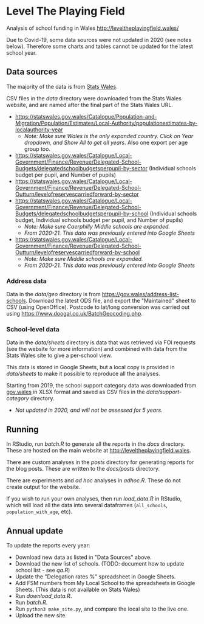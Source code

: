 # Level The Playing Field

Analysis of school funding in Wales http://leveltheplayingfield.wales/

Due to Covid-19, some data sources were not updated in 2020 (see notes below). Therefore some charts and tables cannot be updated for the latest school year.

## Data sources

The majority of the data is from [Stats Wales](https://statswales.gov.wales/).

CSV files in the _data_ directory were downloaded from the Stats Wales website, and are named
after the final part of the Stats Wales URL.

- https://statswales.gov.wales/Catalogue/Population-and-Migration/Population/Estimates/Local-Authority/populationestimates-by-localauthority-year
  - _Note: Make sure Wales is the only expanded country. Click on Year dropdown, and Show All to get all years_. Also one export per age group too.
- https://statswales.gov.wales/Catalogue/Local-Government/Finance/Revenue/Delegated-School-Budgets/delegatedschoolbudgetsperpupil-by-sector (Individual schools budget per pupil, and Number of pupils)
- https://statswales.gov.wales/Catalogue/Local-Government/Finance/Revenue/Delegated-School-Outturn/levelofreservescarriedforward-by-sector
- https://statswales.gov.wales/Catalogue/Local-Government/Finance/Revenue/Delegated-School-Budgets/delegatedschoolbudgetsperpupil-by-school (Individual schools budget, Individual schools budget per pupil, and Number of pupils)
  - _Note: Make sure Caerphilly Middle schools are expanded._
  - _From 2020-21. This data was previously entered into Google Sheets_
- https://statswales.gov.wales/Catalogue/Local-Government/Finance/Revenue/Delegated-School-Outturn/levelofreservescarriedforward-by-school
  - _Note: Make sure Middle schools are expanded._
  - _From 2020-21. This data was previously entered into Google Sheets_

### Address data

Data in the _data/geo_ directory is from https://gov.wales/address-list-schools.
Download the latest ODS file, and export the "Maintained" sheet to CSV (using OpenOffice).
Postcode to lat/long conversion was carried out using https://www.doogal.co.uk/BatchGeocoding.php.

### School-level data

Data in the _data/sheets_ directory is data that was retrieved via FOI requests (see the website for
more information) and combined with data from the Stats Wales site to give a per-school view.

This data is stored in Google Sheets, but a local copy is provided in _data/sheets_ to make
it possible to reproduce all the analyses.

Starting from 2019, the school support category data was downloaded from [gov.wales](https://gov.wales/national-school-categorisation-system-support-categories?_ga=2.207195155.1087568766.1580471338-638608250.1543144354)
in XLSX format and saved as CSV files in the _data/support-category_ directory.

- _Not updated in 2020, and will not be assessed for 5 years._

## Running

In RStudio, run _batch.R_ to generate all the reports in the _docs_ directory. These are hosted on the main website at
http://leveltheplayingfield.wales.

There are custom analyses in the _posts_ directory for generating reports for the blog posts. These are written to the
_docs/posts_ directory.

There are experiments and _ad hoc_ analyses in _adhoc.R_. These do not create output for the website.

If you wish to run your own analyses, then run _load_data.R_ in RStudio, which will load all the data
into several dataframes (`all_schools`, `population_with_age`, etc).

## Annual update

To update the reports every year:

- Download new data as listed in "Data Sources" above.
- Download the new list of schools. (TODO: document how to update school list - see _qa.R_)
- Update the "Delegation rates %" spreadsheet in Google Sheets.
- Add FSM numbers from My Local School to the spreadsheets in Google Sheets. (This data is not available on Stats Wales)
- Run _download_data.R_.
- Run _batch.R_.
- Run `python3 make_site.py`, and compare the local site to the live one.
- Upload the new site.
